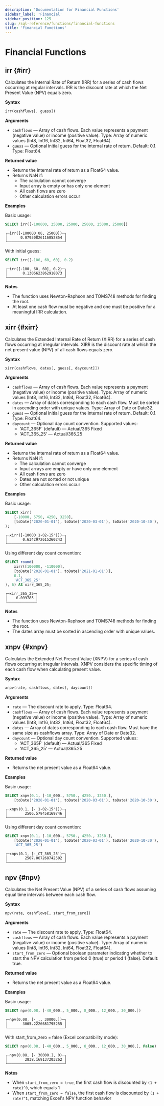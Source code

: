 ```yaml
---
description: 'Documentation for Financial Functions'
sidebar_label: 'Financial'
sidebar_position: 125
slug: /sql-reference/functions/financial-functions
title: 'Financial Functions'
---
```


# Financial Functions

## irr {#irr}

Calculates the Internal Rate of Return (IRR) for a series of cash flows occurring at regular intervals. IRR is the discount rate at which the Net Present Value (NPV) equals zero.

**Syntax**

```sql
irr(cashflows[, guess])
```

**Arguments**

- `cashflows` — Array of cash flows. Each value represents a payment (negative value) or income (positive value). Type: Array of numeric values (Int8, Int16, Int32, Int64, Float32, Float64).
- `guess` — Optional initial guess for the internal rate of return. Default: 0.1. Type: Float64.

**Returned value**

- Returns the internal rate of return as a Float64 value.
- Returns NaN if:
  - The calculation cannot converge
  - Input array is empty or has only one element
  - All cash flows are zero
  - Other calculation errors occur

**Examples**

Basic usage:
```sql
SELECT irr([-100000, 25000, 25000, 25000, 25000, 25000])
```
```text
┌─irr([-100000_00, 25000])─┐
│      0.07930826116052854 │
└──────────────────────────┘
```

With initial guess:
```sql
SELECT irr([-100, 60, 60], 0.2)
```
```text
┌─irr([-100, 60, 60], 0.2)─┐
│       0.1306623862918073 │
└──────────────────────────┘
```

**Notes**

- The function uses Newton-Raphson and TOMS748 methods for finding the root.
- At least one cash flow must be negative and one must be positive for a meaningful IRR calculation.


## xirr {#xirr}

Calculates the Extended Internal Rate of Return (XIRR) for a series of cash flows occurring at irregular intervals. XIRR is the discount rate at which the net present value (NPV) of all cash flows equals zero.

**Syntax**

```sql
xirr(cashflows, dates[, guess[, daycount]])
```

**Arguments**

- `cashflows` — Array of cash flows. Each value represents a payment (negative value) or income (positive value). Type: Array of numeric values (Int8, Int16, Int32, Int64, Float32, Float64).
- `dates` — Array of dates corresponding to each cash flow. Must be sorted in ascending order with unique values. Type: Array of Date or Date32.
- `guess` — Optional initial guess for the internal rate of return. Default: 0.1. Type: Float64.
- `daycount` — Optional day count convention. Supported values:
  - 'ACT_365F' (default) — Actual/365 Fixed
  - 'ACT_365_25' — Actual/365.25

**Returned value**

- Returns the internal rate of return as a Float64 value.
- Returns NaN if:
  - The calculation cannot converge
  - Input arrays are empty or have only one element
  - All cash flows are zero
  - Dates are not sorted or not unique
  - Other calculation errors occur

**Examples**

Basic usage:
```sql
SELECT xirr(
    [-10000, 5750, 4250, 3250],
    [toDate('2020-01-01'), toDate('2020-03-01'), toDate('2020-10-30'), toDate('2021-02-15')]
);
```
```text
┌─xirr([-10000_1-02-15')])─┐
│       0.6342972615260243 │
└──────────────────────────┘

```

Using different day count convention:
```sql
SELECT round(
    xirr([100000, -110000],
    [toDate('2020-01-01'), toDate('2021-01-01')],
    0.1,
    'ACT_365_25'
), 6) AS xirr_365_25;
```
```text
┌─xirr_365_25─┐
│    0.099785 │
└─────────────┘
```

**Notes**

- The function uses Newton-Raphson and TOMS748 methods for finding the root.
- The dates array must be sorted in ascending order with unique values.

## xnpv {#xnpv}

Calculates the Extended Net Present Value (XNPV) for a series of cash flows occurring at irregular intervals. XNPV considers the specific timing of each cash flow when calculating present value.

**Syntax**

```sql
xnpv(rate, cashflows, dates[, daycount])
```

**Arguments**

- `rate` — The discount rate to apply. Type: Float64.
- `cashflows` — Array of cash flows. Each value represents a payment (negative value) or income (positive value). Type: Array of numeric values (Int8, Int16, Int32, Int64, Float32, Float64).
- `dates` — Array of dates corresponding to each cash flow. Must have the same size as cashflows array. Type: Array of Date or Date32.
- `daycount` — Optional day count convention. Supported values:
  - 'ACT_365F' (default) — Actual/365 Fixed
  - 'ACT_365_25' — Actual/365.25

**Returned value**

- Returns the net present value as a Float64 value.

**Examples**

Basic usage:
```sql
SELECT xnpv(0.1, [-10_000., 5750., 4250., 3250.], 
    [toDate('2020-01-01'), toDate('2020-03-01'), toDate('2020-10-30'), toDate('2021-02-15')])
```
```text
┌─xnpv(0.1, [-_1-02-15')])─┐
│        2506.579458169746 │
└──────────────────────────┘
```

Using different day count convention:
```sql
SELECT xnpv(0.1, [-10_000., 5750., 4250., 3250.], 
    [toDate('2020-01-01'), toDate('2020-03-01'), toDate('2020-10-30'), toDate('2021-02-15')], 
    'ACT_365_25')
```
```text
┌─xnpv(0.1, [-_CT_365_25')─┐
│        2507.067268742502 │
└──────────────────────────┘
```

## npv {#npv}

Calculates the Net Present Value (NPV) of a series of cash flows assuming equal time intervals between each cash flow.

**Syntax**

```sql
npv(rate, cashflows[, start_from_zero])
```

**Arguments**

- `rate` — The discount rate to apply. Type: Float64.
- `cashflows` — Array of cash flows. Each value represents a payment (negative value) or income (positive value). Type: Array of numeric values (Int8, Int16, Int32, Int64, Float32, Float64).
- `start_from_zero` — Optional boolean parameter indicating whether to start the NPV calculation from period 0 (true) or period 1 (false). Default: true.

**Returned value**

- Returns the net present value as a Float64 value.

**Examples**

Basic usage:
```sql
SELECT npv(0.08, [-40_000., 5_000., 8_000., 12_000., 30_000.])
```
```text
┌─npv(0.08, [-_., 30000.])─┐
│       3065.2226681795255 │
└──────────────────────────┘
```

With start_from_zero = false (Excel compatibility mode):
```sql
SELECT npv(0.08, [-40_000., 5_000., 8_000., 12_000., 30_000.], False)
```
```text
┌─npv(0.08, [-_30000.], 0)─┐
│        2838.169137203262 │
└──────────────────────────┘
```

**Notes**

- When `start_from_zero = true`, the first cash flow is discounted by `(1 + rate)^0`, which equals 1
- When `start_from_zero = false`, the first cash flow is discounted by `(1 + rate)^1`, matching Excel's NPV function behavior
